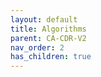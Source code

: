 ```yaml
---
layout: default
title: Algorithms
parent: CA-CDR-V2
nav_order: 2
has_children: true
---
```


<!-- permalink: docs/utilities -->